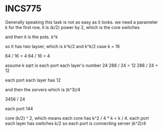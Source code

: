 # INCS775
Generally speaking this task is not as easy as it looks.
we need a parameter k
for the first row, 
it is (k/2) power by 2, which is the core switches

and then it is the pots. k^k

so it has two layser, which is k^k/2 and k^k/2 
case k = 16

64 / 16 = 4
64 / 16 = 4

assume k sqrt is each port each layer's number 24
288 / 24 = 12
288 / 24 = 12 

each port each layer has 12

and then the servers which is (k^3)/4

3456  / 24 

each port 144

core (k/2) ^ 2, which means each core has k^2 / 4 * k = k / 4.
each port each layer has switches k/2
so each port is connecting server (k^2)/4